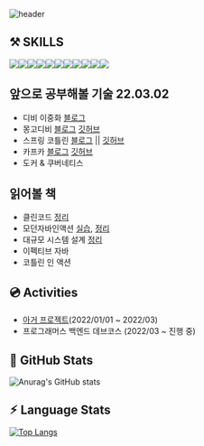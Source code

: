 ![header](https://capsule-render.vercel.app/api?type=Shark&color=timeGradient&height=190&section=header&text=Hello%20I'm%20frank&fontSize=30&animation=twinkling)  

## ⚒️ SKILLS

<img src="https://img.shields.io/badge/JAVA-007396?style=for-the-badge&logo=java&logoColor=black"><img src="https://img.shields.io/badge/SPRING-6DB33F?style=for-the-badge&logo=springboot&logoColor=black"><img src="https://img.shields.io/badge/MYSQL-4479A1?style=for-the-badge&logo=mysql&logoColor=black"><img src="https://img.shields.io/badge/POSGRESQL-4169E1?style=for-the-badge&logo=postgresql&logoColor=black"><img src="https://img.shields.io/badge/REDIS-DC382D?style=for-the-badge&logo=redis&logoColor=black"><img src="https://img.shields.io/badge/KAFKA-231F20?style=for-the-badge&logo=apachekafka&logoColor=black"><img src="https://img.shields.io/badge/Amazons3-569A31?style=for-the-badge&logo=amazons3&logoColor=black"><img src="https://img.shields.io/badge/SpringSecurity-6DB33F?style=for-the-badge&logo=springsecurity&logoColor=black"><img src="https://img.shields.io/badge/amazon aws-232F3E?style=for-the-badge&logo=amazonaws&logoColor=black"><img src="https://img.shields.io/badge/github actions-181717?style=for-the-badge&logo=githubactions&logoColor=black"><img src="https://img.shields.io/badge/git-F05032?style=for-the-badge&logo=git&logoColor=black">

## 앞으로 공부해볼 기술 22.03.02
* 디비 이중화 [블로그](https://crazy-horse.tistory.com/category/%EC%96%B8%EC%96%B4%20%26%20%EB%9D%BC%EC%9D%B4%EB%B8%8C%EB%9F%AC%EB%A6%AC/%EB%A0%88%EB%94%94%EC%8A%A4)
* 몽고디비 [블로그](https://crazy-horse.tistory.com/97) [깃허브](https://github.com/dhkstnaos/mongo-test)
* 스프링 코틀린 [블로그](https://crazy-horse.tistory.com/category/%EC%8A%A4%ED%94%84%EB%A7%81%20%EB%B6%80%ED%8A%B8/%EC%BD%94%ED%8B%80%EB%A6%B0) ||  [깃허브](https://github.com/dhkstnaos/kotlinTest)
* 카프카 [블로그](https://crazy-horse.tistory.com/category/%EC%96%B8%EC%96%B4%20%26%20%EB%9D%BC%EC%9D%B4%EB%B8%8C%EB%9F%AC%EB%A6%AC/%EC%B9%B4%ED%94%84%EC%B9%B4) [깃허브](https://github.com/dhkstnaos/kakfa-test)
* 도커 & 쿠버네티스

## 읽어볼 책
* 클린코드 [정리](https://github.com/dhkstnaos/Book-Review/tree/main/%ED%81%B4%EB%A6%B0%20%EC%BD%94%EB%93%9C)
* 모던자바인액션 [실습](https://github.com/dhkstnaos/modern-java-8), [정리](https://github.com/dhkstnaos/Book-Review/tree/main/%EB%AA%A8%EB%8D%98%20%EC%9E%90%EB%B0%94%20%EC%9D%B8%20%EC%95%A1%EC%85%98)
* 대규모 시스템 설계 [정리](https://github.com/dhkstnaos/Book-Review/tree/main/%EB%8C%80%EA%B7%9C%EB%AA%A8%20%EC%8B%9C%EC%8A%A4%ED%85%9C%20%EC%84%A4%EA%B3%84)
* 이펙티브 자바
* 코틀린 인 액션

## 💿 Activities
* [아거 프로젝트](https://github.com/a-ger/a-ger-backend)(2022/01/01 ~ 2022/03)
* 프로그래머스 백엔드 데브코스 (2022/03 ~ 진행 중)

## 📃 GitHub Stats
![Anurag's GitHub stats](https://github-readme-stats.vercel.app/api?username=dhkstnaos&count_private=true&show_icons=true&theme=highcontrast)

## ⚡︎ Language Stats
[![Top Langs](https://github-readme-stats.vercel.app/api/top-langs/?username=dhkstnaos&hide=javascript,html,Mustache,Css&layout=compact)](https://github.com/dhkstnaos/github-readme-stats)

